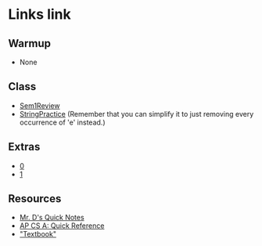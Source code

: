 # Links link

## Warmup
* None
## Class
* [Sem1Review](https://apclassroom.collegeboard.org/8/assessments/assignments/44393160/)
* [StringPractice](https://replit.com/team/APCSA-Block5-2122/StringPractice) (Remember that you can simplify it to just removing every occurrence of 'e' instead.)

## Extras
* [0](https://replit.com/team/APCSA-Block5-2122/0)
* [1](https://replit.com/team/APCSA-Block5-2122/1)
## Resources
* [Mr. D's Quick Notes](https://replit.com/@APCSA-Block5-2122/Coursework01MrDsQuickNotes)
* [AP CS A: Quick Reference](https://apstudents.collegeboard.org/ap/pdf/ap-computer-science-a-java-quick-reference_0.pdf)
* ["Textbook"](https://csawesome.runestone.academy/runestone/books/published/csawesome/index.html)

